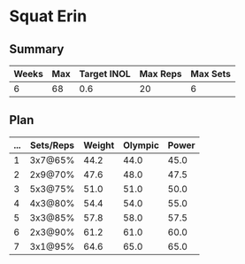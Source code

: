 # Squat Erin

## Summary

Weeks | Max | Target INOL | Max Reps | Max Sets
--- | --- | --- | --- | ---
6 | 68 | 0.6 | 20 | 6

## Plan

 ... | Sets/Reps | Weight | Olympic | Power
--- | --- | --- | --- | ---
1 | 3x7@65% | 44.2 | 44.0 | 45.0
2 | 2x9@70% | 47.6 | 48.0 | 47.5
3 | 5x3@75% | 51.0 | 51.0 | 50.0
4 | 4x3@80% | 54.4 | 54.0 | 55.0
5 | 3x3@85% | 57.8 | 58.0 | 57.5
6 | 2x3@90% | 61.2 | 61.0 | 60.0
7 | 3x1@95% | 64.6 | 65.0 | 65.0
